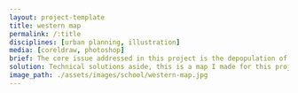 ```yaml
---
layout: project-template
title: western map
permalink: /:title
disciplines: [urban planning, illustration]
media: [coreldraw, photoshop]
brief: The core issue addressed in this project is the depopulation of small towns in Rural Queensland. What model of community would it take to build a thriving rural district?
solution: Technical solutions aside, this is a map I made for this project. The visual concept was to capture the strong sense of rural community in the Western Frontier. Stylistically it takes its influence from Tolkien and video game maps.
image_path: ./assets/images/school/western-map.jpg
---
```

